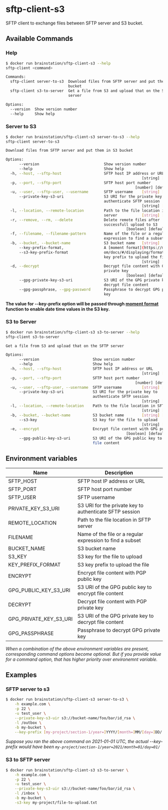 # sftp-client-s3
SFTP client to exchange files between SFTP server and S3 bucket.

## Available Commands

### Help
```sh
$ docker run brainstation/sftp-client-s3 --help
sftp-client <command>

Commands:
  sftp-client server-to-s3  Download files from SFTP server and put them in S3
                            bucket
  sftp-client s3-to-server  Get a file from S3 and upload that on the SFTP
                            server

Options:
  --version  Show version number                                       [boolean]
  --help     Show help                                                 [boolean]
```

### Server to S3
```sh
$ docker run brainstation/sftp-client-s3 server-to-s3 --help
sftp-client server-to-s3

Download files from SFTP server and put them in S3 bucket

Options:
      --version                             Show version number        [boolean]
      --help                                Show help                  [boolean]
  -h, --host, --sftp-host                   SFTP host IP address or URL
                                                             [string] [required]
  -p, --port, --sftp-port                   SFTP host port number
                                                          [number] [default: 22]
  -u, --user, --sftp-user, --username       SFTP username    [string] [required]
      --private-key-s3-uri                  S3 URI for the private key to
                                            authenticate SFTP session
                                                             [string] [required]
  -l, --location, --remote-location         Path to the file location in SFTP
                                            server           [string] [required]
  -r, --remove, --rm, --delete              Delete remote files after
                                            successfull upload to S3
                                                      [boolean] [default: false]
  -f, --filename, --filename-pattern        Name of the file or a regular
                                            expression to find a subset [string]
  -b, --bucket, --bucket-name               S3 bucket name   [string] [required]
      --key-prefix-format,                  A [moment format](https://momentjs.c
      --s3-key-prefix-format                om/docs/#/displaying/format/) of S3
                                            key prefix to upload the file
                                                             [string] [required]
  -d, --decrypt                             Decrypt file content with GPG
                                            private key
                                                      [boolean] [default: false]
      --gpg-private-key-s3-uri              S3 URI of the GPG private key to
                                            decrypt file content        [string]
      --gpg-passphrase, --gpg-password      Passphrase to decrypt GPG private
                                            key                         [string]
```

**The value for --key-prefix option will be passed through [moment format](https://momentjs.com/docs/#/displaying/format/) function to enable date time values in the S3 key.**

### S3 to Server
```sh
$ docker run brainstation/sftp-client-s3 s3-to-server --help
sftp-client s3-to-server

Get a file from S3 and upload that on the SFTP server

Options:
      --version                        Show version number             [boolean]
      --help                           Show help                       [boolean]
  -h, --host, --sftp-host              SFTP host IP address or URL
                                                             [string] [required]
  -p, --port, --sftp-port              SFTP host port number
                                                          [number] [default: 22]
  -u, --user, --sftp-user, --username  SFTP username         [string] [required]
      --private-key-s3-uri             S3 URI for the private key to
                                       authenticate SFTP session
                                                             [string] [required]
  -l, --location, --remote-location    Path to the file location in SFTP server
                                                             [string] [required]
  -b, --bucket, --bucket-name          S3 bucket name        [string] [required]
      --s3-key                         S3 key for the file to upload
                                                             [string] [required]
  -e, --encrypt                        Encrypt file content with GPG public key
                                                      [boolean] [default: false]
      --gpg-public-key-s3-uri          S3 URI of the GPG public key to encrypt
                                       file content                     [string]
```

## Environment variables
| Name  | Description |
| --- | --- |
| SFTP_HOST  | SFTP host IP address or URL  |
| SFTP_PORT  | SFTP host port number  |
| SFTP_USER  | SFTP username  |
| PRIVATE_KEY_S3_URI  | S3 URI for the private key to authenticate SFTP session  |
| REMOTE_LOCATION  | Path to the file location in SFTP server  |
| FILENAME  | Name of the file or a regular expression to find a subset  |
| BUCKET_NAME  | S3 bucket name  |
| S3_KEY  | S3 key for the file to upload  |
| KEY_PREFIX_FORMAT  | S3 key prefix to upload the file  |
| ENCRYPT  | Encrypt file content with PGP public key  |
| GPG_PUBLIC_KEY_S3_URI  | S3 URI of the GPG public key to encrypt file content  |
| DECRYPT  | Decrypt file content with PGP private key  |
| GPG_PRIVATE_KEY_S3_URI  | S3 URI of the GPG private key to decrypt file content  |
| GPG_PASSPHRASE  | Passphrase to decrypt GPG private key  |

*When a combination of the above environment variables are present, corresponding command options become optional. But if you provide value for a command option, that has higher priority over environemnt variable.*

## Examples

### SFTP server to s3
```sh
$ docker run brainstation/sftp-client-s3 server-to-s3 \
    -h example.com \
    -p 22 \
    -u test_user \
    --private-key-s3-uir s3://bucket-name/foo/bar/id_rsa \
    -l /outbox \
    -b my-bucket \
    --key-prefix [my-project/section-1/year=]YYYY/[month=]MM/[day=]DD/
```

*Suppose you ran the above command on 2021-01-01 UTC, the actual --key-prefix would have been `my-project/section-1/year=2021/month=01/day=01/`*

### S3 to SFTP server
```sh
$ docker run brainstation/sftp-client-s3 s3-to-server \
    -h example.com \
    -p 22 \
    -u test_user \
    --private-key-s3-uir s3://bucket-name/foo/bar/id_rsa \
    -l /inbox \
    -b my-bucket \
    -s3-key my-project/file-to-upload.txt
```
